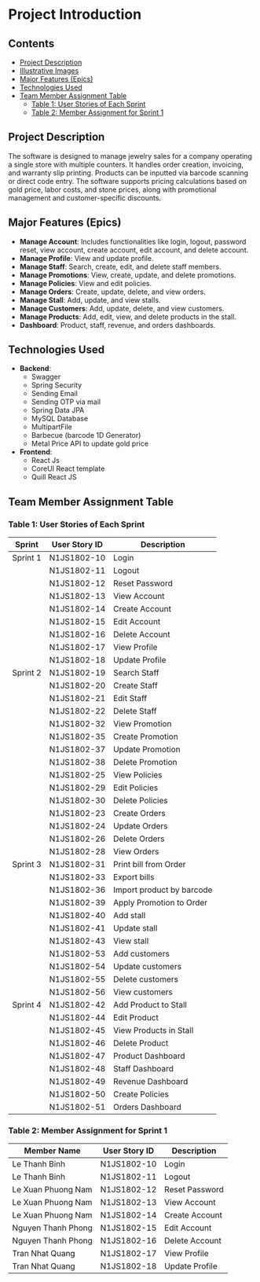 
# Project Introduction

## Contents
- [Project Description](#project-description)
- [Illustrative Images](#illustrative-images)
- [Major Features (Epics)](#major-features-epics)
- [Technologies Used](#technologies-used)
- [Team Member Assignment Table](#team-member-assignment-table)
  - [Table 1: User Stories of Each Sprint](#table-1-user-stories-of-each-sprint)
  - [Table 2: Member Assignment for Sprint 1](#table-2-member-assignment-for-sprint-1)

## Project Description
The software is designed to manage jewelry sales for a company operating a single store with multiple counters. It handles order creation, invoicing, and warranty slip printing. Products can be inputted via barcode scanning or direct code entry. The software supports pricing calculations based on gold price, labor costs, and stone prices, along with promotional management and customer-specific discounts.

## Major Features (Epics)
- **Manage Account**: Includes functionalities like login, logout, password reset, view account, create account, edit account, and delete account.
- **Manage Profile**: View and update profile.
- **Manage Staff**: Search, create, edit, and delete staff members.
- **Manage Promotions**: View, create, update, and delete promotions.
- **Manage Policies**: View and edit policies.
- **Manage Orders**: Create, update, delete, and view orders.
- **Manage Stall**: Add, update, and view stalls.
- **Manage Customers**: Add, update, delete, and view customers.
- **Manage Products**: Add, edit, view, and delete products in the stall.
- **Dashboard**: Product, staff, revenue, and orders dashboards.

## Technologies Used
- **Backend**:
  - Swagger
  - Spring Security
  - Sending Email
  - Sending OTP via mail
  - Spring Data JPA
  - MySQL Database
  - MultipartFile
  - Barbecue (barcode 1D Generator)
  - Metal Price API to update gold price
- **Frontend**:
  - React Js
  - CoreUI React template
  - Quill React JS

## Team Member Assignment Table

### Table 1: User Stories of Each Sprint
| Sprint   | User Story ID | Description                |
|----------|----------------|----------------------------|
| Sprint 1 | N1JS1802-10    | Login                      |
|          | N1JS1802-11    | Logout                     |
|          | N1JS1802-12    | Reset Password             |
|          | N1JS1802-13    | View Account               |
|          | N1JS1802-14    | Create Account             |
|          | N1JS1802-15    | Edit Account               |
|          | N1JS1802-16    | Delete Account             |
|          | N1JS1802-17    | View Profile               |
|          | N1JS1802-18    | Update Profile             |
| Sprint 2 | N1JS1802-19    | Search Staff               |
|          | N1JS1802-20    | Create Staff               |
|          | N1JS1802-21    | Edit Staff                 |
|          | N1JS1802-22    | Delete Staff               |
|          | N1JS1802-32    | View Promotion             |
|          | N1JS1802-35    | Create Promotion           |
|          | N1JS1802-37    | Update Promotion           |
|          | N1JS1802-38    | Delete Promotion           |
|          | N1JS1802-25    | View Policies              |
|          | N1JS1802-29    | Edit Policies              |
|          | N1JS1802-30    | Delete Policies            |
|          | N1JS1802-23    | Create Orders              |
|          | N1JS1802-24    | Update Orders              |
|          | N1JS1802-26    | Delete Orders              |
|          | N1JS1802-28    | View Orders                |
| Sprint 3 | N1JS1802-31    | Print bill from Order      |
|          | N1JS1802-33    | Export bills               |
|          | N1JS1802-36    | Import product by barcode  |
|          | N1JS1802-39    | Apply Promotion to Order   |
|          | N1JS1802-40    | Add stall                  |
|          | N1JS1802-41    | Update stall               |
|          | N1JS1802-43    | View stall                 |
|          | N1JS1802-53    | Add customers              |
|          | N1JS1802-54    | Update customers           |
|          | N1JS1802-55    | Delete customers           |
|          | N1JS1802-56    | View customers             |
| Sprint 4 | N1JS1802-42    | Add Product to Stall       |
|          | N1JS1802-44    | Edit Product               |
|          | N1JS1802-45    | View Products in Stall     |
|          | N1JS1802-46    | Delete Product             |
|          | N1JS1802-47    | Product Dashboard          |
|          | N1JS1802-48    | Staff Dashboard            |
|          | N1JS1802-49    | Revenue Dashboard          |
|          | N1JS1802-50    | Create Policies            |
|          | N1JS1802-51    | Orders Dashboard           |

### Table 2: Member Assignment for Sprint 1
| Member Name | User Story ID | Description            |
|-------------|---------------|------------------------|
| Le Thanh Binh    | N1JS1802-10   | Login                  |
| Le Thanh Binh    | N1JS1802-11   | Logout                 |
| Le Xuan Phuong Nam    | N1JS1802-12   | Reset Password         |
| Le Xuan Phuong Nam    | N1JS1802-13   | View Account           |
| Le Xuan Phuong Nam    | N1JS1802-14   | Create Account         |
| Nguyen Thanh Phong    | N1JS1802-15   | Edit Account           |
| Nguyen Thanh Phong    | N1JS1802-16   | Delete Account         |
| Tran Nhat Quang    | N1JS1802-17   | View Profile           |
| Tran Nhat Quang    | N1JS1802-18   | Update Profile         |
